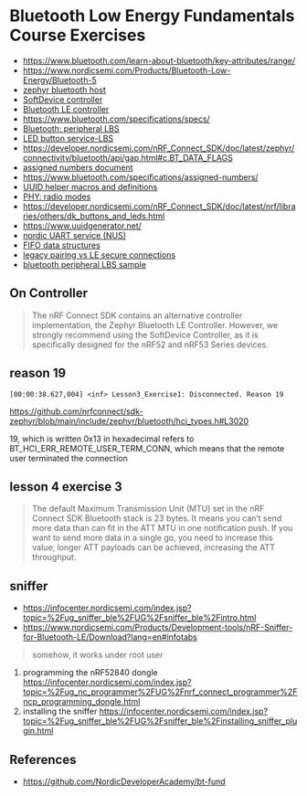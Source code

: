 # Bluetooth Low Energy Fundamentals Course Exercises

- https://www.bluetooth.com/learn-about-bluetooth/key-attributes/range/
- https://www.nordicsemi.com/Products/Bluetooth-Low-Energy/Bluetooth-5
- [zephyr bluetooth host](https://developer.nordicsemi.com/nRF_Connect_SDK/doc/latest/zephyr/connectivity/bluetooth/bluetooth-arch.html#host)
- [SoftDevice controller](https://developer.nordicsemi.com/nRF_Connect_SDK/doc/latest/nrfxlib/softdevice_controller/README.html)
- [Bluetooth LE controller](https://developer.nordicsemi.com/nRF_Connect_SDK/doc/latest/nrf/protocols/bt/ble/index.html)
- https://www.bluetooth.com/specifications/specs/
- [Bluetooth: peripheral LBS](https://developer.nordicsemi.com/nRF_Connect_SDK/doc/latest/nrf/samples/bluetooth/peripheral_lbs/README.html)
- [LED button service-LBS](https://developer.nordicsemi.com/nRF_Connect_SDK/doc/latest/nrf/libraries/bluetooth_services/services/lbs.html#lbs-readme)
- https://developer.nordicsemi.com/nRF_Connect_SDK/doc/latest/zephyr/connectivity/bluetooth/api/gap.html#c.BT_DATA_FLAGS
- [assigned numbers document](https://btprodspecificationrefs.blob.core.windows.net/assigned-numbers/Assigned%20Number%20Types/Assigned_Numbers.pdf)
- https://www.bluetooth.com/specifications/assigned-numbers/
- [UUID helper macros and definitions](https://developer.nordicsemi.com/nRF_Connect_SDK/doc/latest/zephyr/connectivity/bluetooth/api/uuid.html#universal-unique-identifiers-uuids)
- [PHY: radio modes](https://academy.nordicsemi.com/topic/phy-modes/)
- https://developer.nordicsemi.com/nRF_Connect_SDK/doc/latest/nrf/libraries/others/dk_buttons_and_leds.html
- https://www.uuidgenerator.net/
- [nordic UART service (NUS)](https://developer.nordicsemi.com/nRF_Connect_SDK/doc/latest/nrf/libraries/bluetooth_services/services/nus.html#nus-service-readme)
- [FIFO data structures](https://developer.nordicsemi.com/nRF_Connect_SDK/doc/latest/zephyr/kernel/services/data_passing/fifos.html)
- [legacy pairing vs LE secure connections](https://academy.nordicsemi.com/topic/legacy-pairing-vs-le-secure-connection/)
- [bluetooth peripheral LBS sample](https://developer.nordicsemi.com/nRF_Connect_SDK/doc/latest/nrf/samples/bluetooth/peripheral_lbs/README.html)

## On Controller

> The nRF Connect SDK contains an alternative controller implementation, the Zephyr Bluetooth LE
> Controller. However, we strongly recommend using the SoftDevice Controller, as it is
> specifically designed for the nRF52 and nRF53 Series devices.

## reason 19

```
[00:00:38.627,004] <inf> Lesson3_Exercise1: Disconnected. Reason 19
```

https://github.com/nrfconnect/sdk-zephyr/blob/main/include/zephyr/bluetooth/hci_types.h#L3020

19, which is written 0x13 in hexadecimal refers to BT_HCI_ERR_REMOTE_USER_TERM_CONN, which means that the remote user terminated the connection

## lesson 4 exercise 3

> The default Maximum Transmission Unit (MTU) set in the nRF Connect SDK Bluetooth stack is 23
> bytes. It means you can’t send more data than can fit in the ATT MTU in one notification push.
> If you want to send more data in a single go, you need to increase this value; longer ATT
> payloads can be achieved, increasing the ATT throughput.

## sniffer

- https://infocenter.nordicsemi.com/index.jsp?topic=%2Fug_sniffer_ble%2FUG%2Fsniffer_ble%2Fintro.html
- https://www.nordicsemi.com/Products/Development-tools/nRF-Sniffer-for-Bluetooth-LE/Download?lang=en#infotabs

> somehow, it works under root user

1. programming the nRF52840 dongle
   https://infocenter.nordicsemi.com/index.jsp?topic=%2Fug_nc_programmer%2FUG%2Fnrf_connect_programmer%2Fncp_programming_dongle.html
2. installing the sniffer
   https://infocenter.nordicsemi.com/index.jsp?topic=%2Fug_sniffer_ble%2FUG%2Fsniffer_ble%2Finstalling_sniffer_plugin.html

## References

- https://github.com/NordicDeveloperAcademy/bt-fund
